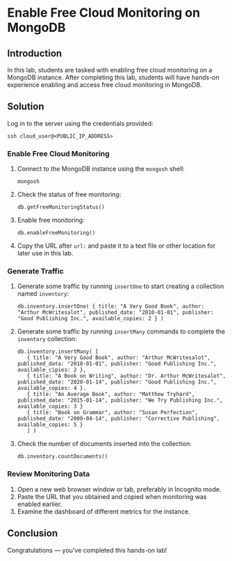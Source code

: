 # Enable Free Cloud Monitoring on MongoDB
 
## Introduction
 
In this lab, students are tasked with enabling free cloud monitoring on a MongoDB instance. After completing this lab, students will have hands-on experience enabling and access free cloud monitoring in MongoDB.
 
## Solution
 
Log in to the server using the credentials provided:

```
ssh cloud_user@<PUBLIC_IP_ADDRESS>
```
 
### Enable Free Cloud Monitoring
 
 1. Connect to the MongoDB instance using the `mongosh` shell:
 
    ```
    mongosh
    ```
 
 2. Check the status of free monitoring:
 
    ```
    db.getFreeMonitoringStatus()
    ```
 
 3. Enable free monitoring:
 
    ```
    db.enableFreeMonitoring()
    ```
 
 4. Copy the URL after `url:` and paste it to a text file or other location for later use in this lab.
 
### Generate Traffic

 1. Generate some traffic by running `insertOne` to start creating a collection named `inventory`:
 
    ```
    db.inventory.insertOne( { title: "A Very Good Book", author: "Arthur McWritesalot", published_date: "2010-01-01", publisher: "Good Publishing Inc.", available_copies: 2 } )
    ```
    
 1. Generate some traffic by running `insertMany` commands to complete the `inventory` collection:
 
    ```
    db.inventory.insertMany( [ 
       { title: "A Very Good Book", author: "Arthur McWritesalot", published_data: "2010-01-01", publisher: "Good Publishing Inc.", available_cipies: 2 },
       { title: "A Book on Writing", author: "Dr. Arthur McWritesalot", published_date: "2020-01-14", publisher: "Good Publishing Inc.", available_copies: 4 }.
       { title: "An Average Book", author: "Matthew Tryhard", published_date: "2015-01-14", publisher: "We Try Publishing Inc.", available_copies: 3 }
       { title: "Book on Grammar", author: "Susan Perfection", published_date: "2000-04-14", publisher: "Corrective Publishing", available_copies: 5 }
       ] )
    ```
    
 3. Check the number of documents inserted into the collection:
 
    ```
    db.inventory.countDocuments()
    ```

### Review Monitoring Data

 1. Open a new web browser window or tab, preferably in Incognito mode.
 2. Paste the URL that you obtained and copied when monitoring was enabled earlier.
 3. Examine the dashboard of different metrics for the instance.
 
## Conclusion
 
Congratulations — you've completed this hands-on lab!